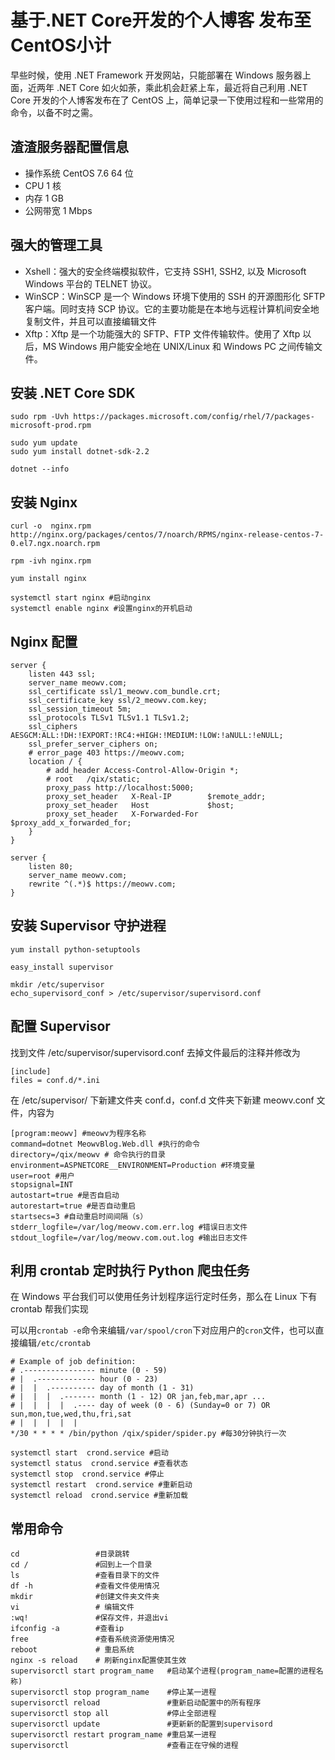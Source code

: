 # 基于.NET Core开发的个人博客 发布至CentOS小计

早些时候，使用 .NET Framework 开发网站，只能部署在 Windows 服务器上面，近两年 .NET Core 如火如荼，乘此机会赶紧上车，最近将自己利用 .NET Core 开发的个人博客发布在了 CentOS 上，简单记录一下使用过程和一些常用的命令，以备不时之需。

## 渣渣服务器配置信息

* 操作系统 CentOS 7.6 64 位
* CPU 1 核
* 内存 1 GB
* 公网带宽 1 Mbps

## 强大的管理工具

* Xshell：强大的安全终端模拟软件，它支持 SSH1, SSH2, 以及 Microsoft Windows 平台的 TELNET 协议。
* WinSCP：WinSCP 是一个 Windows 环境下使用的 SSH 的开源图形化 SFTP 客户端。同时支持 SCP 协议。它的主要功能是在本地与远程计算机间安全地复制文件，并且可以直接编辑文件
* Xftp：Xftp 是一个功能强大的 SFTP、FTP 文件传输软件。使用了 Xftp 以后，MS Windows 用户能安全地在 UNIX/Linux 和 Windows PC 之间传输文件。

## 安装 .NET Core SDK

```shell
sudo rpm -Uvh https://packages.microsoft.com/config/rhel/7/packages-microsoft-prod.rpm

sudo yum update
sudo yum install dotnet-sdk-2.2

dotnet --info
```

## 安装 Nginx

```shell
curl -o  nginx.rpm http://nginx.org/packages/centos/7/noarch/RPMS/nginx-release-centos-7-0.el7.ngx.noarch.rpm

rpm -ivh nginx.rpm

yum install nginx

systemctl start nginx #启动nginx
systemctl enable nginx #设置nginx的开机启动
```

## Nginx 配置

```shell
server {
    listen 443 ssl;
    server_name meowv.com;
    ssl_certificate ssl/1_meowv.com_bundle.crt;
    ssl_certificate_key ssl/2_meowv.com.key;
    ssl_session_timeout 5m;
    ssl_protocols TLSv1 TLSv1.1 TLSv1.2;
    ssl_ciphers AESGCM:ALL:!DH:!EXPORT:!RC4:+HIGH:!MEDIUM:!LOW:!aNULL:!eNULL;
    ssl_prefer_server_ciphers on;
    # error_page 403 https://meowv.com;
    location / {
        # add_header Access-Control-Allow-Origin *;
        # root   /qix/static;
        proxy_pass http://localhost:5000;
        proxy_set_header   X-Real-IP        $remote_addr;
        proxy_set_header   Host             $host;
        proxy_set_header   X-Forwarded-For  $proxy_add_x_forwarded_for;
    }
}

server {
    listen 80;
    server_name meowv.com;
    rewrite ^(.*)$ https://meowv.com;
}
```

## 安装 Supervisor 守护进程

```shell
yum install python-setuptools

easy_install supervisor

mkdir /etc/supervisor
echo_supervisord_conf > /etc/supervisor/supervisord.conf
```

## 配置 Supervisor

找到文件 /etc/supervisor/supervisord.conf 去掉文件最后的注释并修改为

```shell
[include]
files = conf.d/*.ini
```

在 /etc/supervisor/ 下新建文件夹 conf.d，conf.d 文件夹下新建 meowv.conf 文件，内容为

```shell
[program:meowv] #meowv为程序名称
command=dotnet MeowvBlog.Web.dll #执行的命令
directory=/qix/meowv # 命令执行的目录
environment=ASPNETCORE__ENVIRONMENT=Production #环境变量
user=root #用户
stopsignal=INT
autostart=true #是否自启动
autorestart=true #是否自动重启
startsecs=3 #自动重启时间间隔（s）
stderr_logfile=/var/log/meowv.com.err.log #错误日志文件
stdout_logfile=/var/log/meowv.com.out.log #输出日志文件
```

## 利用 crontab 定时执行 Python 爬虫任务

在 Windows 平台我们可以使用任务计划程序运行定时任务，那么在 Linux 下有 crontab 帮我们实现

可以用`crontab -e`命令来编辑`/var/spool/cron`下对应用户的`cron`文件，也可以直接编辑`/etc/crontab`

```shell
# Example of job definition:
# .---------------- minute (0 - 59)
# |  .------------- hour (0 - 23)
# |  |  .---------- day of month (1 - 31)
# |  |  |  .------- month (1 - 12) OR jan,feb,mar,apr ...
# |  |  |  |  .---- day of week (0 - 6) (Sunday=0 or 7) OR sun,mon,tue,wed,thu,fri,sat
# |  |  |  |  |
*/30 * * * * /bin/python /qix/spider/spider.py #每30分钟执行一次
```

```shell
systemctl start  crond.service #启动
systemctl status  crond.service #查看状态
systemctl stop  crond.service #停止
systemctl restart  crond.service #重新启动
systemctl reload  crond.service #重新加载
```

## 常用命令

```shell
cd                 #目录跳转
cd /               #回到上一个目录
ls                 #查看目录下的文件
df -h              #查看文件使用情况
mkdir              #创建文件夹文件夹
vi                 # 编辑文件
:wq!               #保存文件，并退出vi
ifconfig -a        #查看ip
free               #查看系统资源使用情况
reboot             # 重启系统
nginx -s reload    # 刷新nginx配置使其生效
supervisorctl start program_name   #启动某个进程(program_name=配置的进程名称)
supervisorctl stop program_name    #停止某一进程
supervisorctl reload               #重新启动配置中的所有程序
supervisorctl stop all             #停止全部进程
supervisorctl update               #更新新的配置到supervisord
supervisorctl restart program_name #重启某一进程
supervisorctl                      #查看正在守候的进程
```
